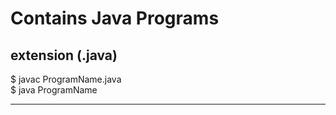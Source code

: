# Contains Java Programs
## extension (.java)

$ javac ProgramName.java <br>
$ java ProgramName
<hr>
  
